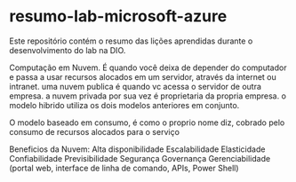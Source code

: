 # resumo-lab-microsoft-azure
Este repositório contém o resumo das lições aprendidas durante o desenvolvimento do lab na DIO.

Computação em Nuvem.
É quando você deixa de depender do computador e passa a usar recursos alocados em um servidor, através da internet ou intranet.
uma nuvem publica é quando vc acessa o servidor de outra empresa.
a nuvem privada por sua vez é proprietaria da propria empresa.
o modelo hibrido utiliza os dois modelos anteriores em conjunto.

O modelo baseado em consumo, é como o proprio nome diz, cobrado pelo consumo de recursos alocados para o serviço

Beneficios da Nuvem: Alta disponibilidade
                    Escalabilidade
                    Elasticidade
                    Confiabilidade
                    Previsibilidade
                    Segurança
                    Governança
                    Gerenciabilidade (portal web, interface de linha de comando, APIs, Power Shell)
                    
